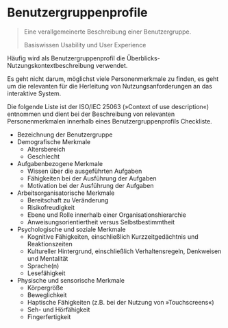 # Benutzergruppenprofile

> Eine verallgemeinerte Beschreibung einer Benutzergruppe.
>
> Basiswissen Usability und User Experience

Häufig wird als Benutzergruppenprofil die Überblicks-Nutzungskontextbeschreibung
verwendet.

Es geht nicht darum, möglichst viele Personenmerkmale zu finden,
es geht um die relevanten für die Herleitung von Nutzungsanforderungen
an das interaktive System.

Die folgende Liste ist der ISO/IEC 25063 (»Context of use description«) entnommen
und dient bei der Beschreibung von relevanten Personenmerkmalen innerhalb eines
Benutzergruppenprofils Checkliste.

- Bezeichnung der Benutzergruppe
- Demografische Merkmale
  - Altersbereich
  - Geschlecht
- Aufgabenbezogene Merkmale
  - Wissen über die ausgeführten Aufgaben
  - Fähigkeiten bei der Ausführung der Aufgaben
  - Motivation bei der Ausführung der Aufgaben
- Arbeitsorganisatorische Merkmale
  - Bereitschaft zu Veränderung
  - Risikofreudigkeit
  - Ebene und Rolle innerhalb einer Organisationshierarchie
  - Anweisungsorientiertheit versus Selbstbestimmtheit
- Psychologische und soziale Merkmale
  - Kognitive Fähigkeiten, einschließlich Kurzzeitgedächtnis und Reaktionszeiten
  - Kultureller Hintergrund, einschließlich Verhaltensregeln, Denkweisen und Mentalität
  - Sprache(n)
  - Lesefähigkeit
- Physische und sensorische Merkmale
  - Körpergröße
  - Beweglichkeit
  - Haptische Fähigkeiten (z.B. bei der Nutzung von »Touchscreens«)
  - Seh- und Hörfähigkeit
  - Fingerfertigkeit
